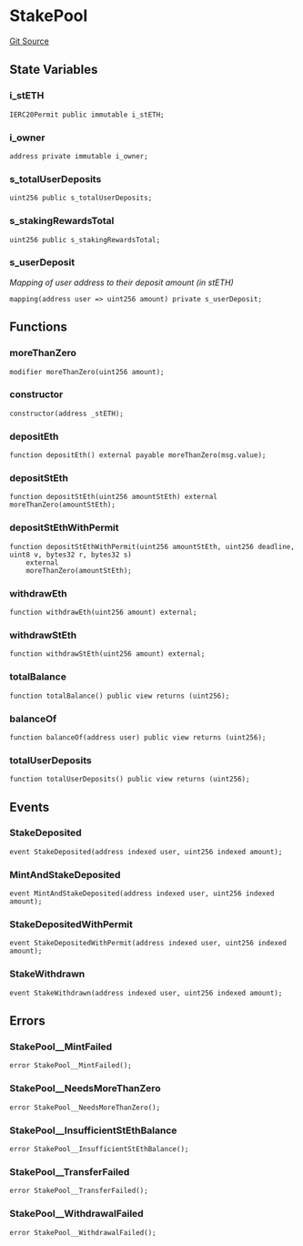 # StakePool
[Git Source](https://github.com/jhellingsdata/stake-well/blob/876a208256f933daf256e715a8b09c75146af820/contracts/src/StakePool.sol)


## State Variables
### i_stETH

```solidity
IERC20Permit public immutable i_stETH;
```


### i_owner

```solidity
address private immutable i_owner;
```


### s_totalUserDeposits

```solidity
uint256 public s_totalUserDeposits;
```


### s_stakingRewardsTotal

```solidity
uint256 public s_stakingRewardsTotal;
```


### s_userDeposit
*Mapping of user address to their deposit amount (in stETH)*


```solidity
mapping(address user => uint256 amount) private s_userDeposit;
```


## Functions
### moreThanZero


```solidity
modifier moreThanZero(uint256 amount);
```

### constructor


```solidity
constructor(address _stETH);
```

### depositEth


```solidity
function depositEth() external payable moreThanZero(msg.value);
```

### depositStEth


```solidity
function depositStEth(uint256 amountStEth) external moreThanZero(amountStEth);
```

### depositStEthWithPermit


```solidity
function depositStEthWithPermit(uint256 amountStEth, uint256 deadline, uint8 v, bytes32 r, bytes32 s)
    external
    moreThanZero(amountStEth);
```

### withdrawEth


```solidity
function withdrawEth(uint256 amount) external;
```

### withdrawStEth


```solidity
function withdrawStEth(uint256 amount) external;
```

### totalBalance


```solidity
function totalBalance() public view returns (uint256);
```

### balanceOf


```solidity
function balanceOf(address user) public view returns (uint256);
```

### totalUserDeposits


```solidity
function totalUserDeposits() public view returns (uint256);
```

## Events
### StakeDeposited

```solidity
event StakeDeposited(address indexed user, uint256 indexed amount);
```

### MintAndStakeDeposited

```solidity
event MintAndStakeDeposited(address indexed user, uint256 indexed amount);
```

### StakeDepositedWithPermit

```solidity
event StakeDepositedWithPermit(address indexed user, uint256 indexed amount);
```

### StakeWithdrawn

```solidity
event StakeWithdrawn(address indexed user, uint256 indexed amount);
```

## Errors
### StakePool__MintFailed

```solidity
error StakePool__MintFailed();
```

### StakePool__NeedsMoreThanZero

```solidity
error StakePool__NeedsMoreThanZero();
```

### StakePool__InsufficientStEthBalance

```solidity
error StakePool__InsufficientStEthBalance();
```

### StakePool__TransferFailed

```solidity
error StakePool__TransferFailed();
```

### StakePool__WithdrawalFailed

```solidity
error StakePool__WithdrawalFailed();
```


